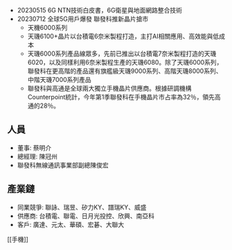 - 20230515 6G NTN技術白皮書，6G衛星與地面網路整合技術
- 20230712 全球5G用戶爆發 聯發科推新晶片搶市
  - 天機6000系列
  - 天璣6100+晶片以台積電6奈米製程打造，主打AI相關應用、高效能與低成本
  - 天璣6000系列產品線眾多，先前已推出以台積電7奈米製程打造的天璣6020，以及同樣利用6奈米製程生產的天璣6080。除了天璣6000系列，聯發科在更高階的產品還有旗艦級天璣9000系列、高階天璣8000系列、中階天璣7000系列產品
  - 聯發科與高通是全球兩大獨立手機晶片供應商。根據研調機構Counterpoint統計，今年第1季聯發科在手機晶片市占率為32％，領先高通的28％。

## 人員
* 董事: 蔡明介
* 總經理: 陳冠州
* 聯發科無線通訊事業部副總陳俊宏

## 產業鏈
* 同業競爭: 聯詠、瑞昱、矽力KY、譜瑞KY、威盛
* 供應商: 台積電、聯電、日月光投控、欣興、南亞科
* 客戶: 廣達、元太、華碩、宏碁、大聯大


[[手機]]